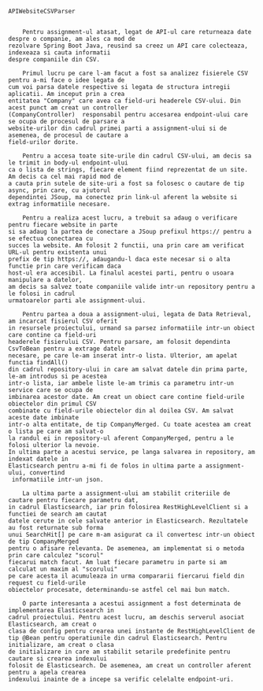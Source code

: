 	APIWebsiteCSVParser


		Pentru assignment-ul atasat, legat de API-ul care returneaza date despre o companie, am ales ca mod de 
	rezolvare Spring Boot Java, reusind sa creez un API care colecteaza, indexeaza si cauta informatii 
 	despre companiile din CSV.

		Primul lucru pe care l-am facut a fost sa analizez fisierele CSV pentru a-mi face o idee legata de 
 	cum voi parsa datele respective si legata de structura intregii	aplicatii. Am inceput prin a crea 
 	entitatea "Company" care avea ca field-uri headerele CSV-ului. Din acest punct am creat un controller 
 	(CompanyController)  responsabil pentru accesarea endpoint-ului care se ocupa de procesul de parsare a 
 	website-urilor din cadrul primei parti a assignment-ului si de asemenea, de procesul de cautare a 
  	field-urilor dorite.

		Pentru a accesa toate site-urile din cadrul CSV-ului, am decis sa le trimit in body-ul endpoint-ului 
 	ca o lista de strings, fiecare element fiind reprezentat de un site. Am decis ca cel mai rapid mod de 
  	a cauta prin sutele de site-uri a fost sa folosesc o cautare de tip async, prin care, cu ajutorul 
   	dependintei JSoup, ma conectez prin link-ul aferent la website si extrag informatiile necesare. 
    
    	Pentru a realiza acest lucru, a trebuit sa adaug o verificare pentru fiecare website in parte 
	si sa adaug la partea de conectare a JSoup prefixul https:// pentru a se efectua conectarea cu 
 	succes la website. Am folosit 2 functii, una prin care am verificat URL-ul pentru existenta unui 
  	prefix de tip https://, adaugandu-l daca este necesar si o alta functie prin care verificam daca 
   	host-ul era accesibil. La finalul acestei parti, pentru o usoara manipulare a datelor, 
 	am decis sa salvez toate companiile valide intr-un repository pentru a le folosi in cadrul 
  	urmatoarelor parti ale assignment-ului.

		Pentru partea a doua a assignment-ului, legata de Data Retrieval, am incarcat fisierul CSV oferit 
 	in resursele proiectului, urmand sa parsez informatiile intr-un obiect care contine ca field-uri 
  	headerele fisierului CSV. Pentru parsare, am folosit dependinta CsvToBean pentru a extrage datele 
   	necesare, pe care le-am inserat intr-o lista. Ulterior, am apelat functia findAll() 
 	din cadrul repository-ului in care am salvat datele din prima parte, le-am introdus si pe acestea 
  	intr-o lista, iar ambele liste le-am trimis ca parametru intr-un service care se ocupa de 
   	imbinarea acestor date. Am creat un obiect care contine field-urile obiectelor din primul CSV 
    combinate cu field-urile obiectelor din al doilea CSV. Am salvat aceste date imbinate 
 	intr-o alta entitate, de tip CompanyMerged. Cu toate acestea am creat o lista pe care am salvat-o 
  	la randul ei in repository-ul aferent CompanyMerged, pentru a le folosi ulterior la nevoie. 
   	In ultima parte a acestui service, pe langa salvarea in repository, am indexat datele in 
    Elasticsearch pentru a-mi fi de folos in ultima parte a assignment-ului, convertind 
     informatiile intr-un json.

		La ultima parte a assignment-ului am stabilit criteriile de cautare pentru fiecare parametru dat, 
 	in cadrul Elasticsearch, iar prin folosirea RestHighLevelClient si a functiei de search am cautat 
  	datele cerute in cele salvate anterior in Elasticsearch. Rezultatele au fost returnate sub forma 
   	unui SearchHit[] pe care m-am asigurat ca il convertesc intr-un obiect de tip CompanyMerged 
 	pentru o afisare relevanta. De asemenea, am implementat si o metoda prin care calculez "scorul" 
  	fiecarui match facut. Am luat fiecare parametru in parte si am calculat un maxim al "scorului" 
   	pe care acesta il acumuleaza in urma compararii fiercarui field din request cu field-urile 
    obiectelor procesate, determinandu-se astfel cel mai bun match.

		O parte interesanta a acestui assignment a fost determinata de implementarea Elasticsearch in 
 	cadrul proiectului. Pentru acest lucru, am deschis serverul asociat Elasticsearch, am creat o 
  	clasa de config pentru crearea unei instante de RestHighLevelClient de 
	tip @Bean pentru operatiunile din cadrul Elasticsearch. Pentru initializare, am creat o clasa 
 	de initializare in care am stabilit setarile predefinite pentru cautare si crearea indexului 
  	folosit de Elasticsearch. De asemenea, am creat un controller aferent pentru a apela crearea 
   	indexului inainte de a incepe sa verific celelalte endpoint-uri.
